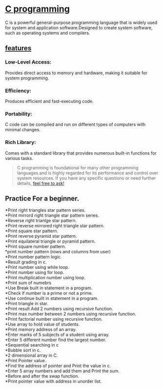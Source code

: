 # <ins>C programming</ins>
C is a powerful general-purpose programming language that is widely used for system and application software.Designed to create system software, such as operating systems and compilers.
## <ins>features</ins>
### Low-Level Access:
Provides direct access to memory and hardware, making it suitable for system programming.
### Efficiency:
Produces efficient and fast-executing code.
### Portability:
C code can be compiled and run on different types of computers with minimal changes.
### Rich Library:
Comes with a standard library that provides numerous built-in functions for various tasks.

> C programming is foundational for many other programming languages and is highly regarded for its performance and control over system resources. If you have any specific questions or need further details, [feel free to ask!](nazidul96@gmail.com)

## Practice For a beginner.

*Print right triangles star pattern series.<br>
*Print mirrord right triangle star pattern series.<br>
*Reverse right trianlge star pattern.<br>
*Print reverse mirrored right triangle star pattern.<br>
*Print square star pattern.<br>
*Print reverse pyramid star pattern.<br>
*Print equilateral triangle or pyramid pattern.<br>
*Print square number pattern.<br>
*print number pattern (rows and columns from user)<br>
*Print number pattern logic.<br>
*Result grading in c.<br>
*Print number using while loop.<br>
*Print number using for loop.<br>
*Print multiplication number using loop.<br> 
*Print sum of numebrs<br>
*Use Break built in statement in a program.<br>
*Check if number is a prime or not a prime.<br>
*Use continue built in statement in a program.<br>
*Print triangle in star.<br>
*Print result Add 2 numbers using recursive function.<br>
*Print max number between 2 numbers using recursive function.<br>
*Print factorial number using recursive function.<br>
*Use array to hold value of students.<br>
*Print memory address of an array.<br>
*Enter marks of 5 subjects of a student using array.<br>
*Enter 5 different number find the largest number.<br>
*Sequential searching in c <br>
*Bubble sort in c. <br>
*2 dimensional array in C. <br>
*Print Pointer value. <br>
*Find the address of pointer and Print the value in c.<br>
*Enter 5 array numbers and add them and Print the sum.<br>
*Before and after the swap function.<br>
*Print pointer value with address in unorder list.<br>
